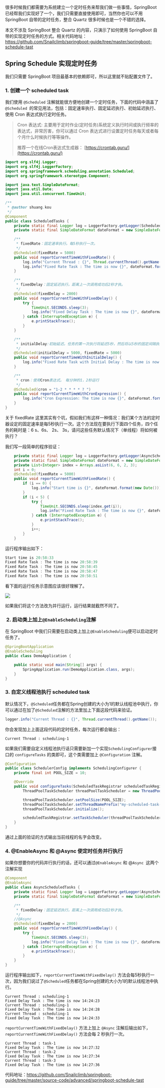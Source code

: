 很多时候我们都需要为系统建立一个定时任务来帮我们做一些事情，SpringBoot 已经帮我们实现好了一个，我们只需要直接使用即可，当然你也可以不用   SpringBoot 自带的定时任务，整合 Quartz 很多时候也是一个不错的选择。

本文不涉及 SpringBoot 整合 Quartz 的内容，只演示了如何使用 SpringBoot 自带的实现定时任务的方式。相关代码地址：https://github.com/Snailclimb/springboot-guide/tree/master/springboot-schedule-tast

## Spring Schedule 实现定时任务

我们只需要 SpringBoot 项目最基本的依赖即可，所以这里就不贴配置文件了。

### 1. 创建一个 scheduled task

我们使用 `@Scheduled` 注解就能很方便地创建一个定时任务，下面的代码中涵盖了 `@Scheduled `的常见用法，包括：固定速率执行、固定延迟执行、初始延迟执行、使用 Cron 表达式执行定时任务。

>  Cron 表达式:  主要用于定时作业(定时任务)系统定义执行时间或执行频率的表达式，非常厉害，你可以通过 Cron 表达式进行设置定时任务每天或者每个月什么时候执行等等操作。
>
> 推荐一个在线Cron表达式生成器： [https://crontab.guru/](https://crontab.guru/)

```java
import org.slf4j.Logger;
import org.slf4j.LoggerFactory;
import org.springframework.scheduling.annotation.Scheduled;
import org.springframework.stereotype.Component;

import java.text.SimpleDateFormat;
import java.util.Date;
import java.util.concurrent.TimeUnit;

/**
 * @author shuang.kou
 */
@Component
public class ScheduledTasks {
    private static final Logger log = LoggerFactory.getLogger(ScheduledTasks.class);
    private static final SimpleDateFormat dateFormat = new SimpleDateFormat("HH:mm:ss");

    /**
     * fixedRate：固定速率执行。每5秒执行一次。
     */
    @Scheduled(fixedRate = 5000)
    public void reportCurrentTimeWithFixedRate() {
        log.info("Current Thread : {}", Thread.currentThread().getName());
        log.info("Fixed Rate Task : The time is now {}", dateFormat.format(new Date()));
    }

    /**
     * fixedDelay：固定延迟执行。距离上一次调用成功后2秒才执。
     */
    @Scheduled(fixedDelay = 2000)
    public void reportCurrentTimeWithFixedDelay() {
        try {
            TimeUnit.SECONDS.sleep(3);
            log.info("Fixed Delay Task : The time is now {}", dateFormat.format(new Date()));
        } catch (InterruptedException e) {
            e.printStackTrace();
        }
    }

    /**
     * initialDelay:初始延迟。任务的第一次执行将延迟5秒，然后将以5秒的固定间隔执行。
     */
    @Scheduled(initialDelay = 5000, fixedRate = 5000)
    public void reportCurrentTimeWithInitialDelay() {
        log.info("Fixed Rate Task with Initial Delay : The time is now {}", dateFormat.format(new Date()));
    }

    /**
     * cron：使用Cron表达式。　每分钟的1，2秒运行
     */
    @Scheduled(cron = "1-2 * * * * ? ")
    public void reportCurrentTimeWithCronExpression() {
        log.info("Cron Expression: The time is now {}", dateFormat.format(new Date()));
    }
}

```

关于 fixedRate 这里其实有个坑，假如我们有这样一种情况：我们某个方法的定时器设定的固定速率是每5秒执行一次。这个方法现在要执行下面四个任务，四个任务的耗时是：6 s、6s、 2s、 3s，请问这些任务默认情况下（单线程）将如何被执行？

我们写一段简单的程序验证：

```java
    private static final Logger log = LoggerFactory.getLogger(AsyncScheduledTasks.class);
    private static final SimpleDateFormat dateFormat = new SimpleDateFormat("HH:mm:ss");
    private List<Integer> index = Arrays.asList(6, 6, 2, 3);
    int i = 0;
    @Scheduled(fixedRate = 5000)
    public void reportCurrentTimeWithFixedRate() {
        if (i == 0) {
            log.info("Start time is {}", dateFormat.format(new Date()));
        }
        if (i < 5) {
            try {
                TimeUnit.SECONDS.sleep(index.get(i));
                log.info("Fixed Rate Task : The time is now {}", dateFormat.format(new Date()));
            } catch (InterruptedException e) {
                e.printStackTrace();
            }
            i++;
        }
    }
```

运行程序输出如下：

```java
Start time is 20:58:33
Fixed Rate Task : The time is now 20:58:39
Fixed Rate Task : The time is now 20:58:45
Fixed Rate Task : The time is now 20:58:47
Fixed Rate Task : The time is now 20:58:51
```

 看下面的运行任务示意图应该很好理解了。


![](https://my-blog-to-use.oss-cn-beijing.aliyuncs.com/2019-7/fixdrate-single-thread.png)

如果我们将这个方法改为并行运行，运行结果就截然不同了。

###  2. 启动类上加上`@EnableScheduling`注解

在 SpringBoot 中我们只需要在启动类上加上`@EnableScheduling`便可以启动定时任务了。

```java
@SpringBootApplication
@EnableScheduling
public class DemoApplication {

    public static void main(String[] args) {
        SpringApplication.run(DemoApplication.class, args);
    }
}
```

### 3. 自定义线程池执行 scheduled task

默认情况下，`@Scheduled`任务都在Spring创建的大小为1的默认线程池中执行，你可以通过在加了`@Scheduled`注解的方法里加上下面这段代码来验证。

```java
logger.info("Current Thread : {}", Thread.currentThread().getName());
```

你会发现加上上面这段代码的定时任务，每次运行都会输出：

```
Current Thread : scheduling-1
```

如果我们需要自定义线程池执行话只需要新加一个实现`SchedulingConfigurer`接口的 `configureTasks` 的类即可，这个类需要加上 `@Configuration` 注解。

```java
@Configuration
public class SchedulerConfig implements SchedulingConfigurer {
    private final int POOL_SIZE = 10;

    @Override
    public void configureTasks(ScheduledTaskRegistrar scheduledTaskRegistrar) {
        ThreadPoolTaskScheduler threadPoolTaskScheduler = new ThreadPoolTaskScheduler();

        threadPoolTaskScheduler.setPoolSize(POOL_SIZE);
        threadPoolTaskScheduler.setThreadNamePrefix("my-scheduled-task-pool-");
        threadPoolTaskScheduler.initialize();

        scheduledTaskRegistrar.setTaskScheduler(threadPoolTaskScheduler);
    }
}
```

通过上面的验证的方式输出当前线程的名字会改变。

### 4. @EnableAsync 和 @Async  使定时任务并行执行

如果你想要你的代码并行执行的话，还可以通过`@EnableAsync` 和 @`Async `这两个注解实现

```java
@Component
@EnableAsync
public class AsyncScheduledTasks {
    private static final Logger log = LoggerFactory.getLogger(AsyncScheduledTasks.class);
    private static final SimpleDateFormat dateFormat = new SimpleDateFormat("HH:mm:ss");

    /**
     * fixedDelay：固定延迟执行。距离上一次调用成功后2秒才执。
     */
    //@Async
    @Scheduled(fixedDelay = 2000)
    public void reportCurrentTimeWithFixedDelay() {
        try {
            TimeUnit.SECONDS.sleep(3);
            log.info("Fixed Delay Task : The time is now {}", dateFormat.format(new Date()));
        } catch (InterruptedException e) {
            e.printStackTrace();
        }
    }
}
```

运行程序输出如下，`reportCurrentTimeWithFixedDelay()`  方法会每5秒执行一次，因为我们说过了`@Scheduled`任务都在Spring创建的大小为1的默认线程池中执行。

```
Current Thread : scheduling-1
Fixed Delay Task : The time is now 14:24:23
Current Thread : scheduling-1
Fixed Delay Task : The time is now 14:24:28
Current Thread : scheduling-1
Fixed Delay Task : The time is now 14:24:33
```

`reportCurrentTimeWithFixedDelay()` 方法上加上 `@Async`   注解后输出如下，`reportCurrentTimeWithFixedDelay()`  方法会每 2 秒执行一次。

```
Current Thread : task-1
Fixed Delay Task : The time is now 14:27:32
Current Thread : task-2
Fixed Delay Task : The time is now 14:27:34
Current Thread : task-3
Fixed Delay Task : The time is now 14:27:36
```



代码地址：https://github.com/Snailclimb/springboot-guide/tree/master/source-code/advanced/springboot-schedule-tast